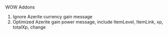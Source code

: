 WOW Addons
1. Ignore Azerite currency gain message
2. Optimized Azerite gain power message, include ItemLevel, ItemLink, xp, totalXp, change